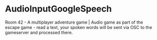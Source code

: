# AudioInputGoogleSpeech
Room 42 - A multiplayer adventure game | Audio game as part of the escape game - read a text, your spoken words will be sent via OSC to the gameserver and processed there.
